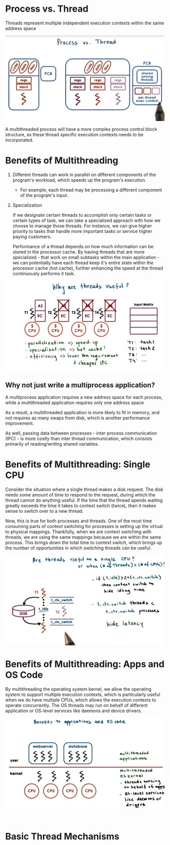 # Process vs. Thread

Threads represent multiple independent execution contexts within the same address space

![Process vs Thread](assets/P2L2/process_vs_thread.png)

A multithreaded process will have a more complex process control block structure, as these thread specific execution contexts needs to be incorporated.

# Benefits of Multithreading

1. Different threads can work in parallel on different components of the program's workload, which speeds up the program's execution.

   - For example, each thread may be processing a different component of the program's input.

2. Specialization

   If we designate certain threads to accomplish only certain tasks or certain types of task, we can take a specialized approach with how we choose to manage those threads. For instance, we can give higher priority to tasks that handle more important tasks or service higher paying customers.

   Performance of a thread depends on how much information can be stored in the processor cache. By having threads that are more specialized - that work on small subtasks within the main application - we can potentially have each thread keep it's entire state within the processor cache (hot cache), further enhancing the speed at the thread continuously performs it task.

![Why Thread](assets/P2L2/why_thread.png)

## Why not just write a multiprocess application?

A multiprocess application requires a new address space for each process, while a multithreaded application requires only one address space

As a result, a multithreaded application is more likely to fit in memory, and not requires as many swaps from disk, which is another performance improvement.

As well, passing data between processes - inter process communication (IPC) - is more costly than inter thread communication, which consists primarily of reading/writing shared variables.

# Benefits of Multithreading: Single CPU

Consider the situation where a single thread makes a disk request. The disk needs some amount of time to respond to the request, during which the thread cannot do anything useful. If the time that the thread spends waiting greatly exceeds the time it takes to context switch (twice), then it makes sense to switch over to a new thread.

Now, this is true for both processes and threads. One of the most time consuming parts of context switching for processes is setting up the virtual to physical mappings. Thankfully, when we are context switching with threads, we are using the same mappings because we are within the same process. This brings down the total time to context switch, which brings up the number of opportunities in which switching threads can be useful.

![Why Thread](assets/P2L2/thread_single_cpu.png)

# Benefits of Multithreading: Apps and OS Code

By multithreading the operating system kernel, we allow the operating system to support multiple execution contexts, which is particularly useful when we do have multiple CPUs, which allows the execution contexts to operate concurrently. The OS threads may run on behalf of different application or OS-level services like daemons and device drivers.

![os](assets/P2L2/os.png)

<br>

# Basic Thread Mechanisms
